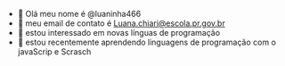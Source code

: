 - 👋 Olá meu nome é @luaninha466
- 👀 meu email de contato é Luana.chiari@escola.pr.gov.br
- 🌱 estou interessado em novas línguas de programação
- 💞️ estou recentemente aprendendo linguagens de programação com o javaScrip e Scrasch
